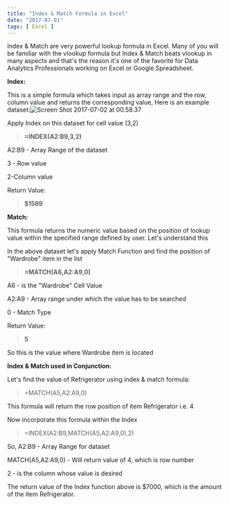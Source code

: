 ```yaml
---
title: "Index & Match Formula in Excel"
date: "2017-07-01"
tags: [ Excel ]
---
```


Index & Match are very powerful lookup formula in Excel. Many of you will be familiar with the vlookup formula but Index & Match beats vlookup in many aspects and that's the reason it's one of the favorite for Data Analytics Professionals working on Excel or Google Spreadsheet.

**Index:**

This is a simple formula which takes input as array range and the row, column value and returns the corresponding value, Here is an example dataset:![Screen Shot 2017-07-02 at 00.58.37](https://techpickup.files.wordpress.com/2017/07/screen-shot-2017-07-02-at-00-58-37.png)

Apply Index on this dataset for cell value (3,2)

> **\=INDEX(A2:B9,3,2)**

A2:B9 - Array Range of the dataset

3 - Row value

2-Column value

Return Value:

> **$1589**

**Match:**

This formula returns the numeric value based on the position of lookup value within the specified range defined by user. Let's understand this

In the above dataset let's apply Match Function and find the position of "Wardrobe" item in the list

> **\=MATCH(A6,A2:A9,0)**

A6 - is the "Wardrobe" Cell Value

A2:A9 - Array range under which the value has to be searched

0 - Match Type

Return Value:

> **5**

So this is the value where Wardrobe item is located

**Index & Match used in Conjunction:**

Let's find the value of Refrigerator using index & match formula:

> \=MATCH(A5,A2:A9,0)

This formula will return the row position of item Refrigerator i.e. 4

Now incorporate this formula within the Index

> \=INDEX(A2:B9,MATCH(A5,A2:A9,0),2)

So, A2:B9 - Array Range for dataset

MATCH(A5,A2:A9,0) - Will return value of 4, which is row number

2 - is the column whose value is desired

The return value of the Index function above is $7000, which is the amount of the item Refrigerator.
